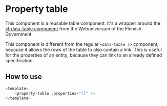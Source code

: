 # Property table

This component is a reusable table component. It's a wrapper around the [vl-data-table component](https://overheid.vlaanderen.be/webuniversum/v3/documentation/components/vl-ui-data-table) from the Webuniversum of the Flemish Government.

This component is different from the regular `<data-table />` component, because it allows the rows of the table to also contain a link. This is useful for the properties of an entity, because they can link to an already defined specification.

## How to use

```js
<template>
    <property-table :properties="[]" />
</template>
```
